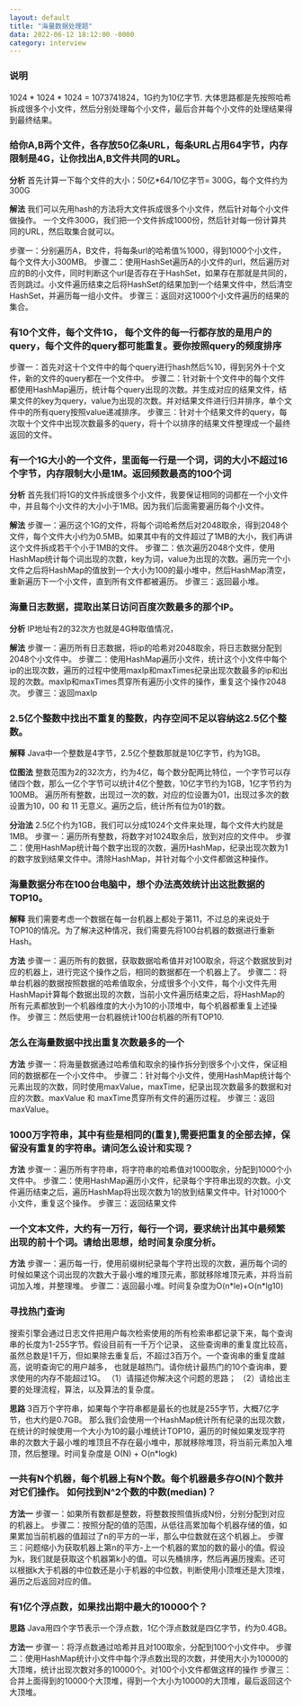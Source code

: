 ```yaml
---
layout: default
title: "海量数据处理题"
data: 2022-06-12 18:12:00 -0000
category: interview
---
```


### 说明
1024 * 1024 * 1024 = 1073741824，1G约为10亿字节.
大体思路都是先按照哈希拆成很多个小文件，然后分别处理每个小文件，最后合并每个小文件的处理结果得到最终结果。

### 给你A,B两个文件，各存放50亿条URL，每条URL占用64字节，内存限制是4G，让你找出A,B文件共同的URL。

**分析**
首先计算一下每个文件的大小：50亿\*64/10亿字节= 300G，每个文件约为300G

**解法**
我们可以先用hash的方法将大文件拆成很多个小文件，然后针对每个小文件做操作。
一个文件300G，我们把一个文件拆成1000份，然后针对每一份计算共同的URL，然后取集合就可以。

步骤一：分别遍历A，B文件，将每条url的哈希值%1000，得到1000个小文件，每个文件大小300MB。
步骤二：使用HashSet遍历A的小文件的url，然后遍历对应的B的小文件，同时判断这个url是否存在于HashSet，如果存在那就是共同的，否则跳过。小文件遍历结束之后将HashSet的结果加到一个结果文件中，然后清空HashSet，并遍历每一组小文件。
步骤三：返回对这1000个小文件遍历的结果的集合。

### 有10个文件，每个文件1G， 每个文件的每一行都存放的是用户的query，每个文件的query都可能重复。要你按照query的频度排序

步骤一：首先对这十个文件中的每个query进行hash然后%10，得到另外十个文件，新的文件的query都在一个文件中。
步骤二：针对新十个文件中的每个文件都使用HashMap遍历，统计每个query出现的次数。并生成对应的结果文件，结果文件的key为query，value为出现的次数。并对结果文件进行归并排序，单个文件中的所有query按照value递减排序。
步骤三：针对十个结果文件的query，每次取十个文件中出现次数最多的query，将十个以排序的结果文件整理成一个最终返回的文件。

### 有一个1G大小的一个文件，里面每一行是一个词，词的大小不超过16个字节，内存限制大小是1M。返回频数最高的100个词

**分析**
首先我们将1G的文件拆成很多个小文件，我要保证相同的词都在一个小文件中，并且每个小文件的大小小于1MB。因为我们后面需要遍历每个小文件。

**解法**
步骤一：遍历这个1G的文件，将每个词哈希然后对2048取余，得到2048个文件，每个文件大小约为0.5MB。如果其中有的文件超过了1MB的大小，我们再讲这个文件拆成若干个小于1MB的文件。
步骤二：依次遍历2048个文件，使用HashMap统计每个词出现的次数，key为词，value为出现的次数。遍历完一个小文件之后将HashMap的值放到一个大小为100的最小堆中，然后HashMap清空，重新遍历下一个小文件，直到所有文件都被遍历。
步骤三：返回最小堆。



### 海量日志数据，提取出某日访问百度次数最多的那个IP。

**分析**
IP地址有2的32次方也就是4G种取值情况，

**解法**
步骤一：遍历所有日志数据，将ip的哈希对2048取余，将日志数据分配到2048个小文件中。
步骤二：使用HashMap遍历小文件，统计这个小文件中每个ip的出现次数，遍历的过程中使用maxIp和maxTimes纪录出现次数最多的ip和出现的次数。maxIp和maxTimes贯穿所有遍历小文件的操作，重复这个操作2048次。
步骤三：返回maxIp

### 2.5亿个整数中找出不重复的整数，内存空间不足以容纳这2.5亿个整数。

**解释**
Java中一个整数是4字节，2.5亿个整数那就是10亿字节，约为1GB。

**位图法**
整数范围为2的32次方，约为4亿，每个数分配两比特位，一个字节可以存储四个数，那么一亿个字节可以统计4亿个整数，10亿字节约为1GB，1亿字节约为100MB。
遍历所有整数，出现过一次的数，对应的位设置为01，出现过多次的数设置为10，00 和 11 无意义。遍历之后，统计所有位为01的数。

**分治法**
2.5亿个约为1GB，我们可以分成1024个文件来处理，每个文件大约就是1MB。
步骤一：遍历所有整数，将数字对1024取余后，放到对应的文件中。
步骤二：使用HashMap统计每个数字出现的次数，遍历HashMap，纪录出现次数为1的数字放到结果文件中。清除HashMap，并针对每个小文件都做这种操作。


### 海量数据分布在100台电脑中，想个办法高效统计出这批数据的TOP10。

**解释**
我们需要考虑一个数据在每一台机器上都处于第11，不过总的来说处于TOP10的情况。为了解决这种情况，我们需要先将100台机器的数据进行重新Hash。

**方法**
步骤一：遍历所有的数据，获取数据哈希值并对100取余，将这个数据放到对应的机器上，进行完这个操作之后，相同的数据都在一个机器上了。
步骤二：将单台机器的数据按照数据的哈希值取余，分成很多个小文件，每个小文件先用HashMap计算每个数据出现的次数，当前小文件遍历结束之后，将HashMap的所有元素都放到一个机器维度的大小为10的小顶堆中，每个机器都重复上述操作。
步骤三：然后使用一台机器统计100台机器的所有TOP10.

### 怎么在海量数据中找出重复次数最多的一个

**方法**
步骤一：将海量数据通过哈希值和取余的操作拆分到很多个小文件，保证相同的数据都在一个小文件中。
步骤二：针对每个小文件，使用HashMap统计每个元素出现的次数，同时使用maxValue，maxTime，纪录出现次数最多的数据和对应的次数。maxValue 和 maxTime贯穿所有文件的遍历过程。
步骤三：返回maxValue。


### 1000万字符串，其中有些是相同的(重复),需要把重复的全部去掉，保留没有重复的字符串。请问怎么设计和实现？

**方法**
步骤一：遍历所有字符串，将字符串的哈希值对1000取余，分配到1000个小文件中。
步骤二：使用HashMap遍历小文件，纪录每个字符串出现的次数。小文件遍历结束之后，遍历HashMap将出现次数为1的放到结果文件中。针对1000个小文件，重复这个操作。
步骤三：返回结果文件

### 一个文本文件，大约有一万行，每行一个词，要求统计出其中最频繁出现的前十个词。请给出思想，给时间复杂度分析。

**方法**
步骤一：遍历每一行，使用前缀树纪录每个字符出现的次数，遍历每个词的时候如果这个词出现的次数大于最小堆的堆顶元素，那就移除堆顶元素，并将当前词加入堆，并整理堆。
步骤二：返回最小堆。时间复杂度为O(n\*le)+O(n\*lg10)

### 寻找热门查询
搜索引擎会通过日志文件把用户每次检索使用的所有检索串都记录下来，每个查询串的长度为1-255字节。假设目前有一千万个记录， 这些查询串的重复度比较高，虽然总数是1千万，但如果除去重复后，不超过3百万个。一个查询串的重复度越高，说明查询它的用户越多， 也就是越热门。请你统计最热门的10个查询串，要求使用的内存不能超过1G。
（1）请描述你解决这个问题的思路；
（2）请给出主要的处理流程，算法，以及算法的复杂度。

**思路**
3百万个字符串，如果每个字符串都是最长的也就是255字节，大概7亿字节，也大约是0.7GB。
那么我们会使用一个HashMap统计所有纪录的出现次数，在统计的时候使用一个大小为10的最小堆统计TOP10，遍历的时候如果发现字符串的次数大于最小堆的堆顶且不存在最小堆中，那就移除堆顶，将当前元素加入堆顶，然后整理。时间复杂度是 O(N) + O(n\*logk)


### 一共有N个机器，每个机器上有N个数。每个机器最多存O(N)个数并对它们操作。 如何找到N^2个数的中数(median)？

**方法一**
步骤一：如果所有数都是整数，将整数按照值拆成N份，分别分配到对应的机器上。
步骤二：按照分配的值的范围，从低往高累加每个机器存储的值，如果累加当前机器的值超过了n的平方的一半，那么中位数就在这个机器上。
步骤三：问题缩小为获取机器上第n的平方-上一个机器的累加的数的最小的值。假设为k，我们就是获取这个机器第k小的值。可以先桶排序，然后再遍历搜索。还可以根据k大于机器的中位数还是小于机器的中位数，判断使用小顶堆还是大顶堆，遍历之后返回对应的值。

### 有1亿个浮点数，如果找出期中最大的10000个？

**思路**
Java用四个字节表示一个浮点数，1亿个浮点数就是四亿字节，约为0.4GB。

**方法一**
步骤一：将浮点数通过哈希并且对100取余，分配到100个小文件中。
步骤二：使用HashMap统计小文件中每个浮点数出现的次数，并使用大小为10000的大顶堆，统计出现次数对多的10000个。对100个小文件都做这样的操作
步骤三：合并上面得到的10000个大顶堆，得到一个大小为10000的大顶堆，最后返回这个大顶堆。